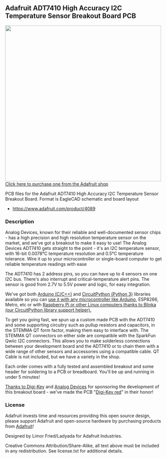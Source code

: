 ## Adafruit ADT7410 High Accuracy I2C Temperature Sensor Breakout Board PCB

<a href="http://www.adafruit.com/products/4089"><img src="assets/4089-09.jpg?raw=true" width="500px"><br/>
Click here to purchase one from the Adafruit shop</a>

PCB files for the Adafruit ADT7410 High Accuracy I2C Temperature Sensor Breakout Board. Format is EagleCAD schematic and board layout
* https://www.adafruit.com/product/4089

### Description

Analog Devices, known for their reliable and well-documented sensor chips - has a high precision and high resolution temperature sensor on the market, and we've got a breakout to make it easy to use! The Analog Devices ADT7410 gets straight to the point - it's an I2C temperature sensor, with 16-bit 0.0078°C temperature resolution and 0.5°C temperature tolerance. Wire it up to your microcontroller or single-board computer to get reliable temperature readings with ease

The ADT7410 has 2 address pins, so you can have up to 4 sensors on one I2C bus. There's also interrupt and critical-temperature alert pins. The sensor is good from 2.7V to 5.5V power and logic, for easy integration.

We've got both [Arduino (C/C++)](https://learn.adafruit.com/adt7410-breakout/arduino) and [CircuitPython (Python 3)](https://learn.adafruit.com/adt7410-breakout/python-and-circuitpython) libraries available so you can [use it with any microcontroller like Arduino](https://learn.adafruit.com/adt7410-breakout/arduino), ESP8266, Metro, etc or with [Raspberry Pi or other Linux computers thanks to Blinka (our CircuitPython library support helper).](https://learn.adafruit.com/adt7410-breakout/python-and-circuitpython)

To get you going fast, we spun up a custom made PCB with the ADT7410 and some supporting circuitry such as pullup resistors and capacitors, in the STEMMA QT form factor, making them easy to interface with. The STEMMA QT connectors on either side are compatible with the SparkFun Qwiic I2C connectors. This allows you to make solderless connections between your development board and the ADT7410 or to chain them with a wide range of other sensors and accessories using a compatible cable. QT Cable is not included, but we have a variety in the shop.

Each order comes with a fully tested and assembled breakout and some header for soldering to a PCB or breadboard. You'll be up and running in under 5 minutes!

[Thanks to Digi-Key](https://www.digikey.com/) and [Analog Devices](https://www.analog.com/en/index.html) for sponsoring the development of this breakout board - we've made the PCB "[Digi-Key red](https://www.digikey.com/)" in their honor!

### License

Adafruit invests time and resources providing this open source design, please support Adafruit and open-source hardware by purchasing products from [Adafruit](https://www.adafruit.com)!

Designed by Limor Fried/Ladyada for Adafruit Industries.

Creative Commons Attribution/Share-Alike, all text above must be included in any redistribution. See license.txt for additional details.
